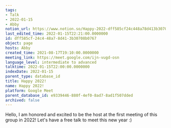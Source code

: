 ```yaml
---
tags:
- Talk
- 2022-01-15
- Abby
notion_url: https://www.notion.so/Happy-2022-dff585cf24c448a78d413b30708b0767
last_edited_time: 2022-01-15T22:21:00.0000000
id: dff585cf-24c4-48a7-8d41-3b30708b0767
object: page
hosts: Abby
created_time: 2021-08-17T19:10:00.0000000
meeting_link: https://meet.google.com/ijn-vugd-osn
language_level: intermediate to advanced
talktime: 2022-01-15T22:00:00.0000000
indexDate: 2022-01-15
parent_type: database_id
title: Happy 2022!
name: Happy 2022!
platform: Google Meet
parent_database_id: e9339446-880f-4ef0-8ad7-8ad1f507dded
archived: false
---
```


Hello, I am honored and excited to be the host at the first meeting of this group in 2022! Let's have a free talk to meet this new year :)





